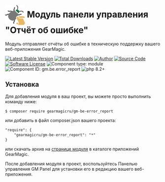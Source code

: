 # <img src="https://raw.githubusercontent.com/gearmagicru/gm-be-error_report/refs/heads/master/assets/images/icon.svg" width="64px" height="64px" align="absmiddle"> Модуль панели управления "Отчёт об ошибке"

Модуль отправляет отчёты об ошибке в техническую поддержку вашего веб-приложения GearMagic.

[![Latest Stable Version](https://img.shields.io/packagist/v/gearmagicru/gm-be-error_report.svg)](https://packagist.org/packages/gearmagicru/gm-be-error_report)
[![Total Downloads](https://img.shields.io/packagist/dt/gearmagicru/gm-be-error_report.svg)](https://packagist.org/packages/gearmagicru/gm-be-error_report)
[![Author](https://img.shields.io/badge/author-anton.tivonenko@gmail.com-blue.svg)](mailto:anton.tivonenko@gmail)
[![Source Code](https://img.shields.io/badge/source-gearmagicru/gm--be--error_report-blue.svg)](https://github.com/gearmagicru/gm-be-error__report)
[![Software License](https://img.shields.io/badge/license-MIT-brightgreen.svg)](https://github.com/gearmagicru/gm-be-error_report/blob/master/LICENSE)
![Component type: module](https://img.shields.io/badge/component%20type-module-green.svg)
![Component ID: gm.be.error_report](https://img.shields.io/badge/component%20id-gm.be.error__report-green.svg)
![php 8.2+](https://img.shields.io/badge/php-min%208.2-red.svg)

## Установка

Для добавления модуля в ваш проект, вы можете просто выполнить команду ниже:

```
$ composer require gearmagicru/gm-be-error_report
```

или добавить в файл composer.json вашего проекта:
```
"require": {
    "gearmagicru/gm-be-error_report": "*"
}
```
или скачать архив на [странице модуля](https://apps.gearmagic.ru/component/gm-be-error_report) в каталоге приложений GearMagic.

После добавления модуля в проект, воспользуйтесь Панелью управления GM Panel для установки его в редакцию вашего веб-приложения.
